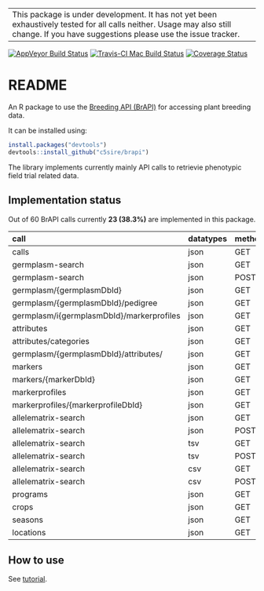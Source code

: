 
<!-- README.md is generated from README.Rmd. Please edit that file -->
|                                                                                                                                                                                      |
|--------------------------------------------------------------------------------------------------------------------------------------------------------------------------------------|
| This package is under development. It has not yet been exhaustively tested for all calls neither. Usage may also still change. If you have suggestions please use the issue tracker. |

[![AppVeyor Build Status](https://ci.appveyor.com/api/projects/status/github/c5sire/brapi?branch=master&svg=true)](https://ci.appveyor.com/project/c5sire/brapi) [![Travis-CI Mac Build Status](https://travis-ci.org/c5sire/brapi.svg?branch=master&label=Mac%20OSX)](https://travis-ci.org/c5sire/brapi) [![Coverage Status](https://img.shields.io/codecov/c/github/c5sire/brapi/master.svg)](https://codecov.io/github/c5sire/brapi?branch=master)

README
======

An R package to use the [Breeding API (BrAPI)](http://docs.brapi.apiary.io) for accessing plant breeding data.

It can be installed using:

``` r
install.packages("devtools")
devtools::install_github("c5sire/brapi")
```

The library implements currently mainly API calls to retrievie phenotypic field trial related data.

Implementation status
---------------------

Out of 60 BrAPI calls currently **23 (38.3%)** are implemented in this package.

| call                                      | datatypes | methods | scope       |
|:------------------------------------------|:----------|:--------|:------------|
| calls                                     | json      | GET     | CORE        |
| germplasm-search                          | json      | GET     | CORE        |
| germplasm-search                          | json      | POST    | CORE        |
| germplasm/{germplasmDbId}                 | json      | GET     | CORE        |
| germplasm/{germplasmDbId}/pedigree        | json      | GET     | CORE        |
| germplasm/i{germplasmDbId}/markerprofiles | json      | GET     | GENOTYPING  |
| attributes                                | json      | GET     | GENOTYPING  |
| attributes/categories                     | json      | GET     | GENOTYPING  |
| germplasm/{germplasmDbId}/attributes/     | json      | GET     | GENOTYPING  |
| markers                                   | json      | GET     | GENOTYPING  |
| markers/{markerDbId}                      | json      | GET     | GENOTYPING  |
| markerprofiles                            | json      | GET     | GENOTYPING  |
| markerprofiles/{markerprofileDbId}        | json      | GET     | GENOTYPING  |
| allelematrix-search                       | json      | GET     | GENOTYPING  |
| allelematrix-search                       | json      | POST    | GENOTYPING  |
| allelematrix-search                       | tsv       | GET     | GENOTYPING  |
| allelematrix-search                       | tsv       | POST    | GENOTYPING  |
| allelematrix-search                       | csv       | GET     | GENOTYPING  |
| allelematrix-search                       | csv       | POST    | GENOTYPING  |
| programs                                  | json      | GET     | CORE        |
| crops                                     | json      | GET     | CORE        |
| seasons                                   | json      | GET     | CORE        |
| locations                                 | json      | GET     | PHENOTYPING |

How to use
----------

See [tutorial](https://github.com/c5sire/brapi/blob/master/vignettes/tutorial.md).
